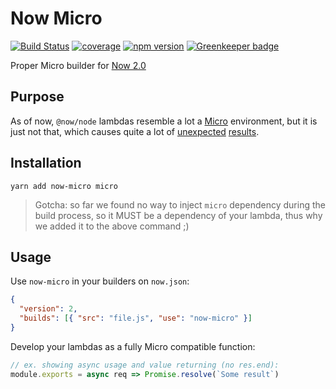 # Now Micro

[![Build Status](https://travis-ci.org/lucasconstantino/now-micro.svg?branch=master)](https://travis-ci.org/lucasconstantino/now-micro)
[![coverage](https://img.shields.io/codecov/c/github/lucasconstantino/now-micro.svg?style=flat-square)](https://codecov.io/github/lucasconstantino/now-micro)
[![npm version](https://img.shields.io/npm/v/now-micro.svg?style=flat-square)](https://www.npmjs.com/package/now-micro) [![Greenkeeper badge](https://badges.greenkeeper.io/lucasconstantino/now-micro.svg)](https://greenkeeper.io/)

Proper Micro builder for [Now 2.0](https://zeit.co/blog/now-2)

## Purpose

As of now, `@now/node` lambdas resemble a lot a [Micro](https://github.com/zeit/micro) environment, but it is just not that, which causes quite a lot of [unexpected](https://hyperion.alpha.spectrum.chat/zeit/now/504-lambda-invocation-timeout~dd711cf6-347d-4a91-83b3-c2ae097c4ce1) [results](https://github.com/zeit/now-builders/issues/133).

## Installation

`yarn add now-micro micro`

> Gotcha: so far we found no way to inject `micro` dependency during the build process, so it MUST be a dependency of your lambda, thus why we added it to the above command ;)

## Usage

Use `now-micro` in your builders on `now.json`:

```json
{
  "version": 2,
  "builds": [{ "src": "file.js", "use": "now-micro" }]
}
```

Develop your lambdas as a fully Micro compatible function:

```js
// ex. showing async usage and value returning (no res.end):
module.exports = async req => Promise.resolve(`Some result`)
```
